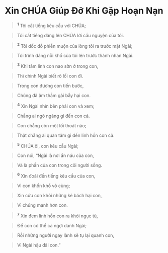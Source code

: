 

# Xin CHÚA Giúp Đỡ Khi Gặp Hoạn Nạn

> <sup><b>1</b></sup> Tôi cất tiếng kêu cầu với CHÚA;
>


> Tôi cất tiếng dâng lên CHÚA lời cầu nguyện của tôi.
>


> <sup><b>2</b></sup> Tôi dốc đổ phiền muộn của lòng tôi ra trước mặt Ngài;
>


> Tôi trình dâng nỗi khổ của tôi lên trước thánh nhan Ngài.
>


> <sup><b>3</b></sup> Khi tâm linh con nao sờn ở trong con,
>


> Thì chính Ngài biết rõ lối con đi.
>


> Trong con đường con tiến bước,
>


> Chúng đã âm thầm gài bẫy hại con.
>


> <sup><b>4</b></sup> Xin Ngài nhìn bên phải con và xem;
>


> Chẳng ai ngó ngàng gì đến con cả.
>


> Con chẳng còn một lối thoát nào;
>


> Thật chẳng ai quan tâm gì đến linh hồn con cả.
>


> <sup><b>5</b></sup> CHÚA ôi, con kêu cầu Ngài;
>


> Con nói, “Ngài là nơi ẩn náu của con,
>


> Và là phần của con trong cõi người sống.
>


> <sup><b>6</b></sup> Xin đoái đến tiếng kêu cầu của con,
>


> Vì con khốn khổ vô cùng;
>


> Xin cứu con khỏi những kẻ bách hại con,
>


> Vì chúng mạnh hơn con.
>


> <sup><b>7</b></sup> Xin đem linh hồn con ra khỏi ngục tù,
>


> Để con có thể ca ngợi danh Ngài;
>


> Rồi những người ngay lành sẽ tụ lại quanh con,
>


> Vì Ngài hậu đãi con.”
>

